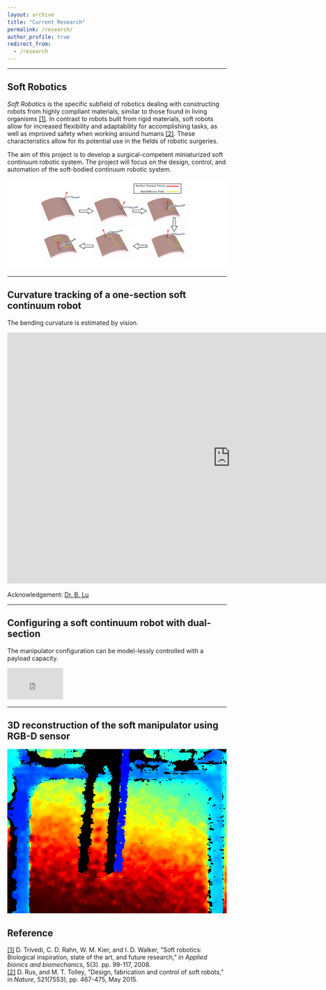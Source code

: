 ```yaml
---
layout: archive
title: "Current Research"
permalink: /research/
author_profile: true
redirect_from:
  - /research
---
```



---
## Soft Robotics  

_Soft Robotics_ is the specific subfield of robotics dealing with constructing robots from highly compliant materials, similar to those found in living organisms [[1]](https://www.hindawi.com/journals/abb/2008/520417/). In contrast to robots built from rigid materials, soft robots allow for increased flexibility and adaptability for accomplishing tasks, as well as improved safety when working around humans [[2]](https://www.nature.com/articles/nature14543.pdf). These characteristics allow for its potential use in the fields of robotic surgeries.

The aim of this project is to develop a surgical-competent miniaturized soft continuum robotic system. The project will focus on the design, control, and automation of the soft-bodied continuum robotic system.

<!-- ![surface](/images/surface.png) -->
<img src="/images/surface.png" width="600" />

---
## Curvature tracking of a one-section soft continuum robot  

The bending curvature is estimated by vision.  

<iframe width="1024" height="576" src="https://www.youtube.com/embed/llZsSwqj-_Y" frameborder="0" allow="accelerometer; autoplay; encrypted-media; gyroscope; picture-in-picture" allowfullscreen></iframe>

  Acknowledgement: [Dr. B. Lu](https://lu-bo.github.io)
  
  
---
## Configuring a soft continuum robot with dual-section

The manipulator configuration can be model-lessly controlled with a payload capacity.  

<iframe width="128" height="72" src="https://www.youtube.com/embed/_yy3LjOx5cc" frameborder="0" allow="accelerometer; autoplay; encrypted-media; gyroscope; picture-in-picture"></iframe>

---
## 3D reconstruction of the soft manipulator using RGB-D sensor

<img src="/images/depthImg.png" width="600" />




## Reference  
[[1]](https://www.hindawi.com/journals/abb/2008/520417/) D. Trivedi, C. D. Rahn, W. M. Kier, and I. D. Walker, "Soft robotics: Biological inspiration, state of the art, and future research," in _Applied bionics and biomechanics_, 5(3). pp. 99-117, 2008.  
[[2]](https://www.nature.com/articles/nature14543.pdf) D. Rus, and M. T. Tolley, "Design, fabrication and control of soft robots," in _Nature_, 521(7553), pp. 467-475, May 2015.
